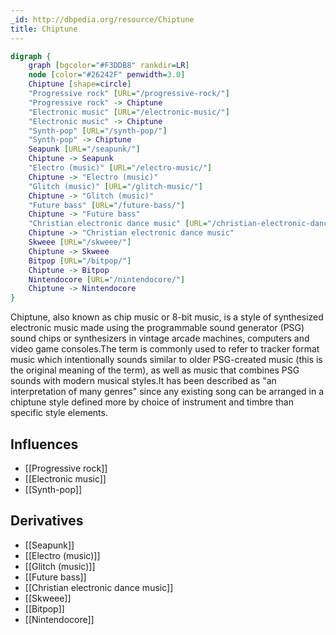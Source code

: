 ```yaml
---
_id: http://dbpedia.org/resource/Chiptune
title: Chiptune
---
```


```dot
digraph {
	graph [bgcolor="#F3DDB8" rankdir=LR]
	node [color="#26242F" penwidth=3.0]
	Chiptune [shape=circle]
	"Progressive rock" [URL="/progressive-rock/"]
	"Progressive rock" -> Chiptune
	"Electronic music" [URL="/electronic-music/"]
	"Electronic music" -> Chiptune
	"Synth-pop" [URL="/synth-pop/"]
	"Synth-pop" -> Chiptune
	Seapunk [URL="/seapunk/"]
	Chiptune -> Seapunk
	"Electro (music)" [URL="/electro-music/"]
	Chiptune -> "Electro (music)"
	"Glitch (music)" [URL="/glitch-music/"]
	Chiptune -> "Glitch (music)"
	"Future bass" [URL="/future-bass/"]
	Chiptune -> "Future bass"
	"Christian electronic dance music" [URL="/christian-electronic-dance-music/"]
	Chiptune -> "Christian electronic dance music"
	Skweee [URL="/skweee/"]
	Chiptune -> Skweee
	Bitpop [URL="/bitpop/"]
	Chiptune -> Bitpop
	Nintendocore [URL="/nintendocore/"]
	Chiptune -> Nintendocore
}
```

Chiptune, also known as chip music or 8-bit music, is a style of synthesized electronic music made using the programmable sound generator (PSG) sound chips or synthesizers in vintage arcade machines, computers and video game consoles.The term is commonly used to refer to tracker format music which intentionally sounds similar to older PSG-created music (this is the original meaning of the term), as well as music that combines PSG sounds with modern musical styles.It has been described as "an interpretation of many genres" since any existing song can be arranged in a chiptune style defined more by choice of instrument and timbre than specific style elements.

## Influences

- [[Progressive rock]]
- [[Electronic music]]
- [[Synth-pop]]

## Derivatives

- [[Seapunk]]
- [[Electro (music)]]
- [[Glitch (music)]]
- [[Future bass]]
- [[Christian electronic dance music]]
- [[Skweee]]
- [[Bitpop]]
- [[Nintendocore]]
